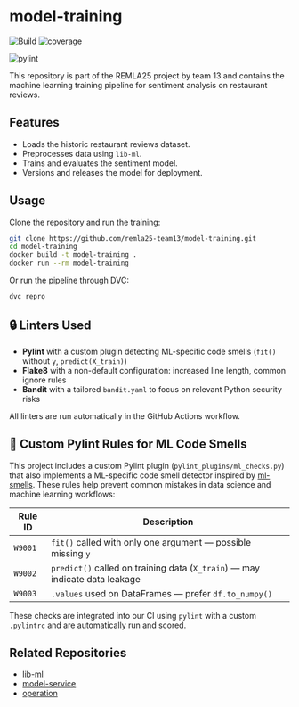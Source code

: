 # model-training

![Build](https://github.com/remla25-team13/model-training/actions/workflows/quality.yml/badge.svg)
![coverage](https://img.shields.io/badge/Coverage-86%25-green?logo=pytest![coverage](https://img.shields.io/badge/Coverage-unknown-lightgrey)logoColor=white)
<!--still need to be done dynamically!-->
<!-- ![Flake8](https://img.shields.io/badge/code%20style-flake8-blue)
![Bandit](https://img.shields.io/badge/security-bandit-yellow) -->
![pylint](https://img.shields.io/badge/PyLint-7.29-yellow?logo=python![pylint](https://img.shields.io/badge/PyLint-7.34-yellow?logo=python![pylint](https://img.shields.io/badge/PyLint-7.34-yellow?logo=python![pylint](https://img.shields.io/badge/PyLint-10.00-blue?logo=python![pylint](https://img.shields.io/badge/PyLint-10.00-brightgreen?logo=python![pylint](https://img.shields.io/badge/PyLint-10.00-brightgreen?logo=python![pylint](https://img.shields.io/badge/PyLint-NA-lightgrey?logo=python&logoColor=white)logoColor=white)logoColor=white)logoColor=white)logoColor=white)logoColor=white)logoColor=white)



This repository is part of the REMLA25 project by team 13 and contains the machine learning training pipeline for sentiment analysis on restaurant reviews.

## Features
- Loads the historic restaurant reviews dataset.
- Preprocesses data using `lib-ml`.
- Trains and evaluates the sentiment model.
- Versions and releases the model for deployment.

## Usage
Clone the repository and run the training:

```bash
git clone https://github.com/remla25-team13/model-training.git
cd model-training
docker build -t model-training .
docker run --rm model-training
```

Or run the pipeline through DVC:
```bash
dvc repro
```

## 🔒 Linters Used

- **Pylint** with a custom plugin detecting ML-specific code smells (`fit()` without `y`, `predict(X_train)`)
- **Flake8** with a non-default configuration: increased line length, common ignore rules
- **Bandit** with a tailored `bandit.yaml` to focus on relevant Python security risks

All linters are run automatically in the GitHub Actions workflow.


## 🤖 Custom Pylint Rules for ML Code Smells

This project includes a custom Pylint plugin (`pylint_plugins/ml_checks.py`) that also implements a ML-specific code smell detector inspired by [ml-smells](https://hynn01.github.io/ml-smells/). These rules help prevent common mistakes in data science and machine learning workflows:

| Rule ID  | Description                                                                 |
|----------|-----------------------------------------------------------------------------|
| `W9001`  | `fit()` called with only one argument — possible missing `y`               |
| `W9002`  | `predict()` called on training data (`X_train`) — may indicate data leakage|
| `W9003`  | `.values` used on DataFrames — prefer `df.to_numpy()`                      |

These checks are integrated into our CI using `pylint` with a custom `.pylintrc` and are automatically run and scored.


## Related Repositories
- [lib-ml](https://github.com/remla25-team13/lib-ml)
- [model-service](https://github.com/remla25-team13/model-service)
- [operation](https://github.com/remla25-team13/operation)
